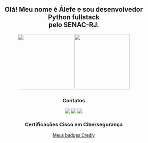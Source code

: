 ## <div align="center"> Olá! Meu nome é Álefe e sou desenvolvedor Python fullstack<br> pelo SENAC-RJ.
</div>
<div align="center">
    <img height="180em" src="https://github-readme-stats.vercel.app/api?username=Alephmihaelis&show_icons=true&theme=github_dark&include_all_commits=true&count_private=true"/>
    <img height="180em" src="https://github-readme-stats.vercel.app/api/top-langs/?username=Alephmihaelis&layout=compact&langs_count=7&theme=github_dark"/>
</div>

<div align="center">
<h3>Contatos</h3>
      <a href="mailto:amsevero@outlook.com" target="_blank"><img src="https://img.shields.io/badge/Email-%23333?style=for-the-badge&logo=gmail&logoColor=black" target="_blank"></a>
      <a href="https://api.whatsapp.com/send?phone=5562983384847" target="_blank"><img src="https://img.shields.io/badge/WhatsApp-25D366?style=for-the-badge&logo=whatsapp&logoColor=white"></a>
    <a href="https://stackoverflow.com/users/28759365/%c3%81lefe-mihael" target="_blank"><img src="https://img.shields.io/badge/StackOverflow-FE7A16?style=for-the-badge&logo=stack-overflow&logoColor=white"></a>
</div>

<div align="center">
<h3>Certificações Cisco em Cibersegurança</h3>
<a href="https://www.credly.com/users/alefe-feio" target="_blank">Meus badges Credly</a>
</div>
